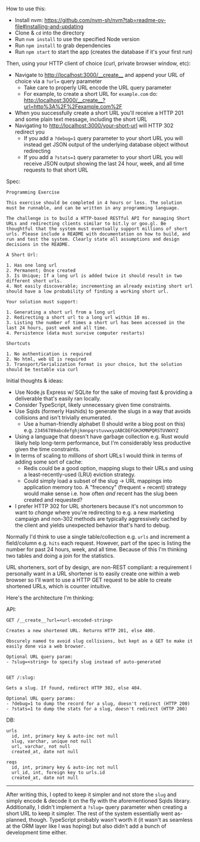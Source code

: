 How to use this:

- Install nvm: https://github.com/nvm-sh/nvm?tab=readme-ov-file#installing-and-updating
- Clone & `cd` into the directory
- Run `nvm install` to use the specified Node version
- Run `npm install` to grab dependencies
- Run `npm start` to start the app (creates the database if it's your first run)

Then, using your HTTP client of choice (curl, private browser window, etc):

- Navigate to <http://localhost:3000/__create__> and append your URL of choice via a `?url=` query parameter
  - Take care to properly URL encode the URL query parameter
  - For example, to create a short URL for `example.com` do: <http://localhost:3000/__create__?url=http%3A%2F%2Fexample.com%2F>
- When you successfully create a short URL you'll receive a HTTP 201 and some plain text message, including the short URL
- Navigating to <http://localhost:3000/your-short-url> will HTTP 302 redirect you
  - If you add a `?debug=1` query parameter to your short URL you will instead get JSON output of the underlying database object without redirecting
  - If you add a `?stats=1` query parameter to your short URL you will receive JSON output showing the last 24 hour, week, and all time requests to that short URL

Spec:

```
Programming Exercise

This exercise should be completed in 4 hours or less. The solution must be runnable, and can be written in any programming language. 

The challenge is to build a HTTP-based RESTful API for managing Short URLs and redirecting clients similar to bit.ly or goo.gl. Be thoughtful that the system must eventually support millions of short urls. Please include a README with documentation on how to build, and run and test the system. Clearly state all assumptions and design decisions in the README. 

A Short Url: 

1. Has one long url 
2. Permanent; Once created 
3. Is Unique; If a long url is added twice it should result in two different short urls. 
4. Not easily discoverable; incrementing an already existing short url should have a low probability of finding a working short url. 

Your solution must support: 

1. Generating a short url from a long url 
2. Redirecting a short url to a long url within 10 ms. 
3. Listing the number of times a short url has been accessed in the last 24 hours, past week and all time. 
4. Persistence (data must survive computer restarts) 

Shortcuts 

1. No authentication is required 
2. No html, web UI is required 
3. Transport/Serialization format is your choice, but the solution should be testable via curl 
```

Initial thoughts & ideas:

- Use Node.js Express w/ SQLite for the sake of moving fast & providing a deliverable that's easily ran locally.
- Consider TypeScript, likely unnecessary given time constraints.
- Use Sqids (formerly Hashids) to generate the slugs in a way that avoids collisions and isn't trivially enumerated.
  - Use a human-friendly alphabet (I should write a blog post on this) e.g. `23456789abcdefghjkmnpqrstuvwxyzABCDEFGHJKMNPQRSTUVWXYZ`
- Using a language that doesn't have garbage collection e.g. Rust would likely help long-term performance, but I'm considerably less productive given the time constraints.
- In terms of scaling to _millions_ of short URLs I would think in terms of adding some sort of cache:
  - Redis could be a good option, mapping slugs to their URLs and using a least-recently-used (LRU) eviction strategy.
  - Could simply load a subset of the slug -> URL mappings into application memory too. A "frecency" (frequent + recent) strategy would make sense i.e. how often _and_ recent has the slug been created and requested?
- I prefer HTTP 302 for URL shorteners because it's not uncommon to want to _change_ where you're redirecting to e.g. a new marketing campaign and non-302 methods are typically aggressively cached by the client and yields unexpected behavior that's hard to debug.

Normally I'd think to use a single table/collection e.g. `urls` and increment a field/column e.g. `hits` each request. However, part of the spec is listing the number for past 24 hours, week, and all time. Because of this I'm thinking two tables and doing a join for the statistics.

URL shorteners, sort of by design, are non-REST compliant: a requirement I personally want in a URL shortener is to easily create one within a web browser so I'll want to use a HTTP GET request to be able to create shortened URLs, which is counter intuitive.

Here's the architecture I'm thinking:

API:

```
GET /__create__?url=<url-encoded-string>

Creates a new shortened URL. Returns HTTP 201, else 400.

Obscurely named to avoid slug collisions, but kept as a GET to make it easily done via a web browser.

Optional URL query param:
- ?slug=<string> to specify slug instead of auto-generated


GET /:slug:

Gets a slug. If found, redirect HTTP 302, else 404.

Optional URL query params:
- ?debug=1 to dump the record for a slug, doesn't redirect (HTTP 200)
- ?stats=1 to dump the stats for a slug, doesn't redirect (HTTP 200)
```

DB:

```
urls
  id, int, primary key & auto-inc not null
  slug, varchar, unique not null
  url, varchar, not null
  created_at, date not null

reqs
  id, int, primary key & auto-inc not null
  url_id, int, foreign key to urls.id
  created_at, date not null
```

---

After writing this, I opted to keep it simpler and not store the `slug` and simply encode & decode it on the fly with the aforementioned Sqids library. Additionally, I didn't implement a `?slug=` query parameter when creating a short URL to keep it simpler. The rest of the system essentially went as-planned, though. TypeScript probably wasn't worth it (it wasn't as seamless at the ORM layer like I was hoping) but also didn't add a bunch of development time either.
